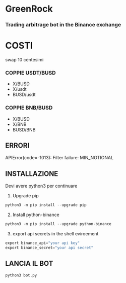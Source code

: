 # GreenRock
### Trading arbitrage bot in the Binance exchange 

# COSTI
swap 10 centesimi

### COPPIE USDT/BUSD 
- X/BUSD
- X/usdt
- BUSD/usdt

### COPPIE BNB/BUSD
- X/BUSD
- X/BNB
- BUSD/BNB

## ERRORI
APIError(code=-1013): Filter failure: MIN_NOTIONAL

## INSTALLAZIONE
Devi avere python3 per continuare 

1. Upgrade pip
```python 
python3 -m pip install --upgrade pip 
```

2. Install python-binance
```python 
python3 -m pip install --upgrade python-binance

```

3. export api secrets in the shell eviroement 
```python 
export binance_api="your api key"
export binance_secret="your api secret"
```

## LANCIA IL BOT
```python
python3 bot.py
```
